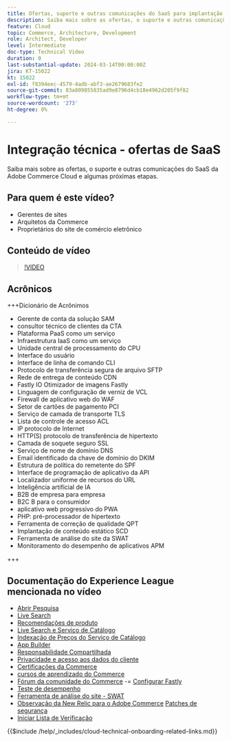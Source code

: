 ```yaml
---
title: Ofertas, suporte e outras comunicações do SaaS para implantação da Adobe Commerce Cloud e algumas próximas etapas
description: Saiba mais sobre as ofertas, o suporte e outras comunicações do SaaS da Adobe Commerce Cloud e algumas próximas etapas.
feature: Cloud
topic: Commerce, Architecture, Development
role: Architect, Developer
level: Intermediate
doc-type: Technical Video
duration: 0
last-substantial-update: 2024-03-14T00:00:00Z
jira: KT-15022
kt: 15022
exl-id: f8394eec-4579-4adb-abf3-ae2679683fe2
source-git-commit: 83a809855835ad9e8796d4cb18e4962d205f9f82
workflow-type: tm+mt
source-wordcount: '273'
ht-degree: 0%

---
```


# Integração técnica - ofertas de SaaS

Saiba mais sobre as ofertas, o suporte e outras comunicações do SaaS da Adobe Commerce Cloud e algumas próximas etapas.

## Para quem é este vídeo?

- Gerentes de sites
- Arquitetos da Commerce
- Proprietários do site de comércio eletrônico

## Conteúdo de vídeo

>[!VIDEO](https://video.tv.adobe.com/v/3427902?learn=on&enablevpops)

## Acrônicos

+++Dicionário de Acrônimos

- Gerente de conta da solução SAM
- consultor técnico de clientes da CTA
- Plataforma PaaS como um serviço
- Infraestrutura IaaS como um serviço
- Unidade central de processamento do CPU
- Interface do usuário
- Interface de linha de comando CLI
- Protocolo de transferência segura de arquivo SFTP
- Rede de entrega de conteúdo CDN
- Fastly IO Otimizador de imagens Fastly
- Linguagem de configuração de verniz de VCL
- Firewall de aplicativo web do WAF
- Setor de cartões de pagamento PCI
- Serviço de camada de transporte TLS
- Lista de controle de acesso ACL
- IP protocolo de Internet
- HTTP(S) protocolo de transferência de hipertexto
- Camada de soquete seguro SSL
- Serviço de nome de domínio DNS
- Email identificado da chave de domínio do DKIM
- Estrutura de política do remetente do SPF
- Interface de programação de aplicativo da API
- Localizador uniforme de recursos do URL
- Inteligência artificial de IA
- B2B de empresa para empresa
- B2C B para o consumidor
- aplicativo web progressivo do PWA
- PHP: pré-processador de hipertexto
- Ferramenta de correção de qualidade QPT
- Implantação de conteúdo estático SCD
- Ferramenta de análise do site da SWAT
- Monitoramento do desempenho de aplicativos APM

+++

## Documentação do Experience League mencionada no vídeo

- [Abrir Pesquisa](https://experienceleague.adobe.com/docs/commerce-cloud-service/user-guide/configure/service/opensearch.html?lang=pt-BR)
- [Live Search](https://experienceleague.adobe.com/docs/commerce-merchant-services/live-search/overview.html?lang=pt-BR)
- [Recomendações de produto](https://experienceleague.adobe.com/docs/commerce-merchant-services/product-recommendations/overview.html?lang=pt-BR)
- [Live Search e Serviço de Catálogo](https://experienceleague.adobe.com/docs/events/adobe-developers-live-recordings/2023/nov2023/nov-commerce/commerce-search-and-catalog-service.html?lang=pt-BR)
- [Indexação de Preços do Serviço de Catálogo](https://experienceleague.adobe.com/docs/commerce-merchant-services/price-indexer/price-indexing.html?lang=pt-BR)
- [App Builder](https://experienceleague.adobe.com/docs/commerce-learn/tutorials/adobe-developer-app-builder/app-builder-technical-overview.html?lang=pt-BR)
- [Responsabilidade Compartilhada](https://experienceleague.adobe.com/docs/commerce-operations/security-and-compliance/shared-responsibility.html?lang=pt-BR)
- [Privacidade e acesso aos dados do cliente](https://experienceleague.adobe.com/docs/commerce-knowledge-base/kb/announcements/commerce-announcements/adobe-support-customer-data-access-and-privacy.html?lang=pt-BR)
- [Certificações da Commerce](https://experienceleague.adobe.com/docs/certification/program/technical-certifications/ac/ac-overview.html?lang=pt-BR)
- [cursos de aprendizado do Commerce](https://learning.adobe.com/catalog.html?products=Commerce)
- [Fórum da comunidade do Commerce](https://community.magento.com/)
-= [Configurar Fastly](https://experienceleague.adobe.com/docs/commerce-cloud-service/user-guide/cdn/setup-fastly/fastly-configuration.html?lang=pt-BR)
- [Teste de desempenho](https://experienceleague.adobe.com/pt-br/docs/commerce-operations/implementation-playbook/best-practices/maintenance/backend-performance)
- [Ferramenta de análise do site - SWAT](https://experienceleague.adobe.com/docs/commerce-knowledge-base/kb/support-tools/site-wide-analysis-tool/swat-tool-overview.html?lang=pt-BR&)
- [Observação da New Relic para o Adobe Commerce](https://experienceleague.adobe.com/docs/commerce-operations/tools/observation-for-adobe-commerce/intro.html?lang=pt-BR)
  [Patches de segurança](https://experienceleague.adobe.com/docs/commerce-operations/release/notes/security-patches/overview.html?lang=pt-BR)
- [Iniciar Lista de Verificação](https://experienceleague.adobe.com/docs/commerce-cloud-service/user-guide/launch/checklist.html?lang=pt-BR)

{{$include /help/_includes/cloud-technical-onboarding-related-links.md}}
